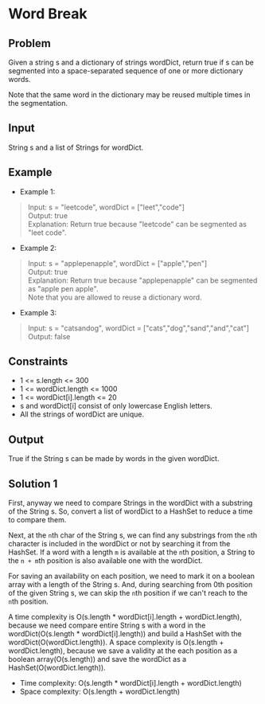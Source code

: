 # Word Break

## Problem

Given a string s and a dictionary of strings wordDict, return true if s can be segmented into a space-separated sequence of one or more dictionary words.

Note that the same word in the dictionary may be reused multiple times in the segmentation.

## Input

String s and a list of Strings for wordDict.

## Example

- Example 1:

>Input: s = "leetcode", wordDict = ["leet","code"]  
Output: true  
Explanation: Return true because "leetcode" can be segmented as "leet code".

- Example 2:

>Input: s = "applepenapple", wordDict = ["apple","pen"]  
Output: true  
Explanation: Return true because "applepenapple" can be segmented as "apple pen apple".  
Note that you are allowed to reuse a dictionary word.  

- Example 3:

>Input: s = "catsandog", wordDict = ["cats","dog","sand","and","cat"]  
Output: false

## Constraints

- 1 <= s.length <= 300
- 1 <= wordDict.length <= 1000
- 1 <= wordDict[i].length <= 20
- s and wordDict[i] consist of only lowercase English letters.
- All the strings of wordDict are unique.

## Output

True if the String s can be made by words in the given wordDict.

## Solution 1

First, anyway we need to compare Strings in the wordDict with a substring of the String s. So, convert a list of wordDict to a HashSet to reduce a time to compare them.  

Next, at the `n`th char of the String s, we can find any substrings from the `n`th character is included in the wordDict or not by searching it from the HashSet. If a word with a length `m` is available at the `n`th position, a String to the `n + m`th position is also available one with the wordDict.

For saving an availability on each position, we need to mark it on a boolean array with a length of the String s. And, during searching from 0th position of the given String s, we can skip the `n`th position if we can't reach to the `n`th position.

A time complexity is O(s.length * wordDict[i].length + wordDict.length), because we need compare entire String s with a word in the wordDict(O(s.length \* wordDict[i].length)) and build a HashSet with the wordDict(O(wordDict.length)).
A space complexity is O(s.length + wordDict.length), because we save a validity at the each position as a boolean array(O(s.length)) and save the wordDict as a HashSet(O(wordDict.length)).

- Time complexity: O(s.length * wordDict[i].length + wordDict.length)
- Space complexity: O(s.length + wordDict.length)
